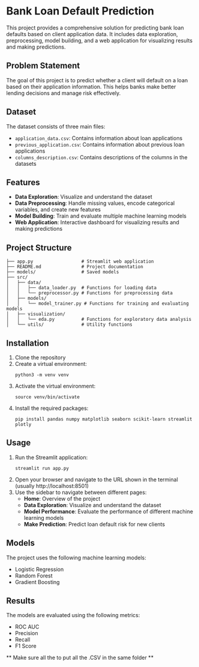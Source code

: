 # Bank Loan Default Prediction

This project provides a comprehensive solution for predicting bank loan defaults based on client application data. It includes data exploration, preprocessing, model building, and a web application for visualizing results and making predictions.

## Problem Statement

The goal of this project is to predict whether a client will default on a loan based on their application information. This helps banks make better lending decisions and manage risk effectively.

## Dataset

The dataset consists of three main files:
- `application_data.csv`: Contains information about loan applications
- `previous_application.csv`: Contains information about previous loan applications
- `columns_description.csv`: Contains descriptions of the columns in the datasets

## Features

- **Data Exploration**: Visualize and understand the dataset
- **Data Preprocessing**: Handle missing values, encode categorical variables, and create new features
- **Model Building**: Train and evaluate multiple machine learning models
- **Web Application**: Interactive dashboard for visualizing results and making predictions

## Project Structure

```
├── app.py                  # Streamlit web application
├── README.md               # Project documentation
├── models/                 # Saved models
├── src/
│   ├── data/
│   │   ├── data_loader.py  # Functions for loading data
│   │   └── preprocessor.py # Functions for preprocessing data
│   ├── models/
│   │   └── model_trainer.py # Functions for training and evaluating models
│   ├── visualization/
│   │   └── eda.py          # Functions for exploratory data analysis
│   └── utils/              # Utility functions
```

## Installation

1. Clone the repository
2. Create a virtual environment:
   ```
   python3 -m venv venv
   ```
3. Activate the virtual environment:
   ```
   source venv/bin/activate
   ```
4. Install the required packages:
   ```
   pip install pandas numpy matplotlib seaborn scikit-learn streamlit plotly
   ```

## Usage

1. Run the Streamlit application:
   ```
   streamlit run app.py
   ```
2. Open your browser and navigate to the URL shown in the terminal (usually http://localhost:8501)
3. Use the sidebar to navigate between different pages:
   - **Home**: Overview of the project
   - **Data Exploration**: Visualize and understand the dataset
   - **Model Performance**: Evaluate the performance of different machine learning models
   - **Make Prediction**: Predict loan default risk for new clients

## Models

The project uses the following machine learning models:
- Logistic Regression
- Random Forest
- Gradient Boosting

## Results

The models are evaluated using the following metrics:
- ROC AUC
- Precision
- Recall
- F1 Score

** Make sure all the to put all the .CSV in the same folder **
